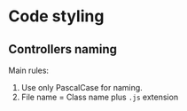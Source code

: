 # Code styling

## Controllers naming

Main rules:

1) Use only PascalCase for naming.
2) File name = Class name plus `.js` extension

<!-- TODO: check this
Note:
HTTP requests url part will be transformed from kebab-case to PascalCase,
but you shouldn't worry about that if you using my API class.
-->
